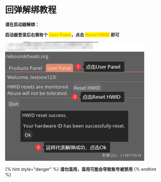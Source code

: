 # 回弹解绑教程

**请在启动器解绑：**

**启动器登录后右侧有个 **<mark style="color:orange;">**User Panel**</mark>**，点击 **<mark style="color:orange;">**Reset HWID**</mark>** 即可**

****![](<../../.gitbook/assets/image (229).png>)****

{% hint style="danger" %}
**请勿滥用，滥用可能会导致账号被禁用**
{% endhint %}
